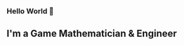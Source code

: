 ### Hello World 👋


## I'm a Game Mathematician & Engineer
<i class="fa fa-weixin"></i>



<!--
**brianchophi/brianchophi** is a ✨ _special_ ✨ repository because its `README.md` (this file) appears on your GitHub profile.

Here are some ideas to get you started:

- 🔭 I’m currently working on ...
- 🌱 I’m currently learning ...
- 👯 I’m looking to collaborate on ...
- 🤔 I’m looking for help with ...
- 💬 Ask me about ...
- 📫 How to reach me: ...
- 😄 Pronouns: ...
- ⚡ Fun fact: ...
-->

[website]: https://hackmd.io/@brianchophi/home
[linkedin]: https://www.linkedin.com/in/brianchophi/

 
